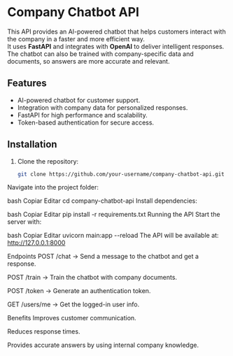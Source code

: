 # Company Chatbot API

This API provides an AI-powered chatbot that helps customers interact with the company in a faster and more efficient way.  
It uses **FastAPI** and integrates with **OpenAI** to deliver intelligent responses. The chatbot can also be trained with company-specific data and documents, so answers are more accurate and relevant.  

## Features
- AI-powered chatbot for customer support.  
- Integration with company data for personalized responses.  
- FastAPI for high performance and scalability.  
- Token-based authentication for secure access.  

## Installation
1. Clone the repository:
   ```bash
   git clone https://github.com/your-username/company-chatbot-api.git
Navigate into the project folder:

bash
Copiar
Editar
cd company-chatbot-api
Install dependencies:

bash
Copiar
Editar
pip install -r requirements.txt
Running the API
Start the server with:

bash
Copiar
Editar
uvicorn main:app --reload
The API will be available at: http://127.0.0.1:8000

Endpoints
POST /chat → Send a message to the chatbot and get a response.

POST /train → Train the chatbot with company documents.

POST /token → Generate an authentication token.

GET /users/me → Get the logged-in user info.

Benefits
Improves customer communication.

Reduces response times.

Provides accurate answers by using internal company knowledge.

